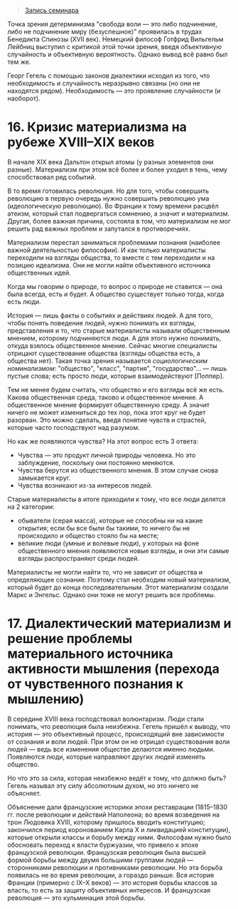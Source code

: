 > [Запись семинара](https://drive.google.com/open?id=0B_ciiYZxHJLSWUE0Z2VVYlNNYkE)


Точка зрения детерминизма "свобода воли — это либо подчинение, либо не подчинение миру (безуспешное)" проявилась в трудах Бенедикта Спинозы (XVII век).
Немецкий философ Готфрид Вильгельм Лейбниц выступил с критикой этой точки зрения, введя объективную случайность и объективную вероятность.
Однако вывод всё равно был тем же.

Георг Гегель с помощью законов диалектики исходил из того, что необходимость и случайность неразрывно связаны (но они не находятся рядом).
Необходимость — это проявление случайности (и наоборот).


# 16. Кризис материализма на рубеже XVIII–XIX веков

В начале XIX века Дальтон открыл атомы (у разных элементов они разные).
Материализм при этом всё более и более уходил в тень, чему способствовал ряд событий.

В то время готовилась революция.
Но для того, чтобы совершить революцию в первую очередь нужно совершить революцию ума (идеологическую революцию).
Во Франции к тому времени расцвёл атеизм, который стал подвергаться сомнению, а значит и материализм.
Другая, более важная причина, состояла в том, что материализм не мог решить рад важных проблем и запутался в противоречиях.

Материализм перестал заниматься проблемами познания (наиболее важной деятельностью философии).
И как только материалисты переходили на взгляды общества, то вместе с тем переходили и на позицию идеализма.
Они не могли найти объективного источника общественных идей.

Когда мы говорим о природе, то вопрос о природе не ставится — она была всегда, есть и будет.
А общество существует только тогда, когда есть люди.

История — лишь факты о событиях и действиях людей.
А для того, чтобы понять поведение людей, нужно понимать их взгляды, представления и то, что старые материалисты называли общественным мнением, которому подчиняются люди.
А для этого нужно понимать, откуда взялось общественное мнение.
Сейчас многие специалисты отрицают существование общества (взгляды общества есть, а общества нет).
Такая точка зрения называется _социологическим номинализмом_: "общество", "класс", "партия", "государство"... — лишь пустые слова; есть просто люди, которые взаимодействуют [Поппер].

Тем не менее будем считать, что общество и его взгляды всё же есть.
Какова общественная среда, таково и общественное мнение.
А общественное мнение формирует общественную среду.
А значит ничего не может измениться до тех пор, пока этот круг не будет разорван.
Это можно сделать, введя понятие чувств и страстей, которые часто господствуют над разумом.

Но как же появляются чувства?
На этот вопрос есть 3 ответа:
- Чувства — это продукт личной природы человека. Но это заблуждение, поскольку они постоянно меняются.
- Чувства берутся из общественного мнения. В этом случае снова замыкается круг.
- Чувства возникают из-за интересов людей.

Старые материалисты в итоге приходили к тому, что все люди делятся на 2 категории:
- обыватели (серая масса), которые не способны ни на какие открытия; если бы все были бы такими, то ничего бы не происходило и общество стояло бы на месте;
- великие люди (умные и волевые люди), у которых на фоне общественного мнения появляются новые взгляды, и они эти самые взгляды распространяют среди людей.

Материалисты не могли найти то, что не зависит от общества и определяющее сознание.
Поэтому стал необходим новый материализм, который будет до конца последовательным.
Этот материализм создали Маркс и Энгельс.
Однако они тоже не могут решить все проблемы.


# 17. Диалектический материализм и решение проблемы материального источника активности мышления (перехода от чувственного познания к мышлению)

В середине XVIII века господствовал волюнтаризм.
Люди стали понимать, что революция была неизбежна.
Гегель пришёл к выводу, что история — это объективный процесс, происходящий вне зависимости от сознания и воли людей.
При этом он не отрицал существования воли людей — ведь все изменения обществе делаются именно людьми.
Появляются люди, которые направляют других людей изменять общество.

Но что это за сила, которая неизбежно ведёт к тому, что должно быть?
Гегель называл эту силу абсолютным духом, но это ничего не объясняет.

Объяснение дали французские историки эпохи реставрации (1815–1830 гг. после революции и действий Наполеона; во время возведения на трон Людовика XVIII, которому пришлось вводить конституцию; закончился период коронованием Карла X и ликвидацией конституции), которые открыли классы и борьбу между ними.
Философам нужно было обосновать переход к власти буржуазии, что привело к эпохе французской революции.
Французская революция была высшей формой борьбы между двумя большими группами людей — сторонниками революции и противниками революции.
Но эта борьба появилась не во время революции, а гораздо раньше.
Вся история Франции (примерно с IX–X веков) — это история борьбы классов за власть, то есть за защиту объективных интересов.
И французская революция — это кульминация этой борьбы.
